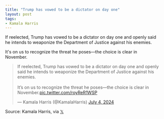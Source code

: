 ```yaml
---
title: "Trump has vowed to be a dictator on day one"
layout: post
tags:
- Kamala Harris
---
```


If reelected, Trump has vowed to be a dictator on day one and openly said he intends to weaponize the Department of Justice against his enemies.

It's on us to recognize the threat he poses—the choice is clear in November.

<blockquote class="twitter-tweet"><p lang="en" dir="ltr">If reelected, Trump has vowed to be a dictator on day one and openly said he intends to weaponize the Department of Justice against his enemies. <br /><br />It’s on us to recognize the threat he poses—the choice is clear in November.<a href="https://t.co/royReR1WSP">pic.twitter.com/royReR1WSP</a></p>&mdash; Kamala Harris (@KamalaHarris) <a href="https://twitter.com/KamalaHarris/status/1808939086465433951?ref_src=twsrc%5Etfw">July 4, 2024</a></blockquote> <script async src="https://platform.twitter.com/widgets.js" charset="utf-8"></script>

Source: Kamala Harris, via [𝕏](https://x.com)
